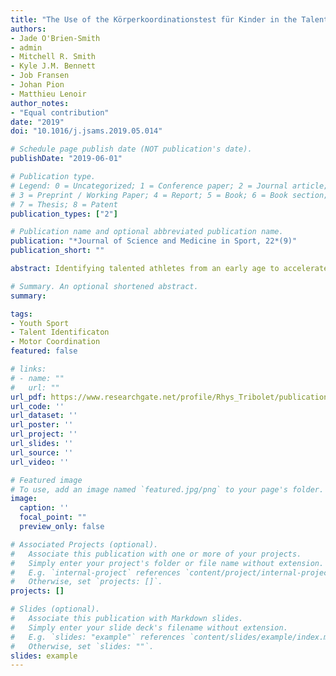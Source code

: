 ```yaml
---
title: "The Use of the Körperkoordinationstest für Kinder in the Talent Pathway in Youth Athletes: A Systematic Review"
authors:
- Jade O'Brien-Smith
- admin
- Mitchell R. Smith
- Kyle J.M. Bennett
- Job Fransen
- Johan Pion
- Matthieu Lenoir
author_notes:
- "Equal contribution"
date: "2019"
doi: "10.1016/j.jsams.2019.05.014"

# Schedule page publish date (NOT publication's date).
publishDate: "2019-06-01"

# Publication type.
# Legend: 0 = Uncategorized; 1 = Conference paper; 2 = Journal article;
# 3 = Preprint / Working Paper; 4 = Report; 5 = Book; 6 = Book section;
# 7 = Thesis; 8 = Patent
publication_types: ["2"]

# Publication name and optional abbreviated publication name.
publication: "*Journal of Science and Medicine in Sport, 22*(9)"
publication_short: ""

abstract: Identifying talented athletes from an early age to accelerate their development requires the investment of substantial resources. Due to the need for multifactorial approaches to talent identification, motor competence assessments are increasingly prevalent in contemporary testing batteries. Therefore, the aim of this review was to evaluate the literature on the use of a product-oriented motor competence assessment tool, the Körperkoordinationstest für Kinder (KTK) in the talent pathway and determine whether it is warranted in such programs. Three electronic databases (i.e. PubMed, SPORTDiscus and Web of Science) were searched for studies that used at least one component of the KTK to assess motor competence for talent detection, identification, development and selection in athletic populations. A total of 21 articles were included in the review, of which seven used the full version of the KTK and 14 used modified versions or individual components of the battery. The quality of included studies was assessed using a modified version of the Joanna Brigg’s Institute Critical Appraisal Checklist. The analysed literature suggests that the KTK can successfully distinguish between athletes of different competition levels and across different sporting domains, however, findings should be interpreted with caution due to the cross-sectional nature of the studies. Furthermore, the moving sideways subtest displayed the greatest discriminative power for athletes of different competition levels. Motor competence was not affected by maturation and did not differ between genders or playing positions. Collectively, these findings suggest that the KTK is a useful motor competence assessment in the talent pathway.

# Summary. An optional shortened abstract.
summary: 

tags:
- Youth Sport
- Talent Identificaton
- Motor Coordination
featured: false

# links:
# - name: ""
#   url: ""
url_pdf: https://www.researchgate.net/profile/Rhys_Tribolet/publication/333639755_The_Use_of_the_Korperkoordinationstest_fur_Kinder_in_the_Talent_Pathway_in_Youth_Athletes_A_Systematic_Review/links/5d06bbd7a6fdcc39f122054e/The-Use-of-the-Koerperkoordinationstest-fuer-Kinder-in-the-Talent-Pathway-in-Youth-Athletes-A-Systematic-Review.pdf
url_code: ''
url_dataset: ''
url_poster: ''
url_project: ''
url_slides: ''
url_source: ''
url_video: ''

# Featured image
# To use, add an image named `featured.jpg/png` to your page's folder. 
image:
  caption: ''
  focal_point: ""
  preview_only: false

# Associated Projects (optional).
#   Associate this publication with one or more of your projects.
#   Simply enter your project's folder or file name without extension.
#   E.g. `internal-project` references `content/project/internal-project/index.md`.
#   Otherwise, set `projects: []`.
projects: []

# Slides (optional).
#   Associate this publication with Markdown slides.
#   Simply enter your slide deck's filename without extension.
#   E.g. `slides: "example"` references `content/slides/example/index.md`.
#   Otherwise, set `slides: ""`.
slides: example
---
```

